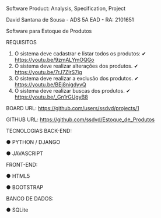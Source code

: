 Software Product: Analysis, Specification, Project

David Santana de Sousa - ADS 5A EAD - RA: 2101651

Software para Estoque de Produtos

REQUISITOS
1. O sistema deve cadastrar e listar todos os produtos: ✔ https://youtu.be/9zmALYmOQGo
2. O sistema deve realizar alterações dos produtos. ✔ https://youtu.be/7rJ7ZlrS7ig
3. O sistema deve realizar a exclusão dos produtos. ✔ https://youtu.be/BEj8nigdyvQ
4. O sistema deve realizar buscas dos produtos. ✔ https://youtu.be/_Gn1rGUgyB8

BOARD
URL: https://github.com/users/ssdvd/projects/1

GITHUB
URL: https://github.com/ssdvd/Estoque_de_Produtos

TECNOLOGIAS
BACK-END:

● PYTHON / DJANGO

● JAVASCRIPT

FRONT-END:

● HTML5

● BOOTSTRAP


BANCO DE DADOS:

● SQLite
